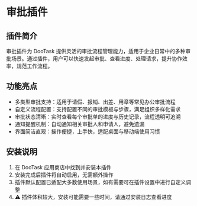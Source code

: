 # 审批插件

## 插件简介

审批插件为 DooTask 提供灵活的审批流程管理能力，适用于企业日常中的多种审批场景。通过插件，用户可以快速发起审批、查看进度、处理请求，提升协作效率，规范工作流程。

## 功能亮点

* 多类型审批支持：适用于请假、报销、出差、用章等常见办公审批流程
* 自定义流程配置：支持配置不同的审批模板与步骤，满足组织多样化需求
* 审批状态清晰：实时查看每个审批单的进度与历史记录，流程透明可追溯
* 通知提醒机制：自动通知相关审批人和申请人，避免遗漏
* 界面简洁直观：操作便捷，上手快，适配桌面与移动端使用习惯

## 安装说明

1. 在 DooTask 应用商店中找到并安装本插件
2. 安装完成后插件将自动启用，无需额外操作
3. 插件默认配置已适配大多数使用场景，如有需要可在插件设置中进行自定义调整
4. ⚠️ 插件体积较大，安装可能需要一些时间，请通过安装日志查看进度